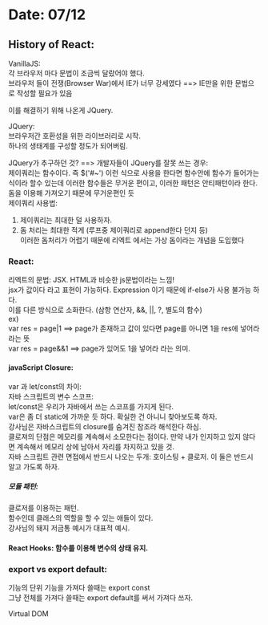 # Date: 07/12

## History of React:
VanillaJS:   
각 브라우저 마다 문법이 조금씩 달랐어야 했다.  
브라우저 들이 전쟁(Browser War)에서 IE가 너무 강세였다 ==> IE만을 위한 문법으로 작성할 필요가 있음  
  
이를 해결하기 위해 나온게 JQuery.  
  
JQuery:  
브라우저간 호환성을 위한 라이브러리로 시작.   
하나의 생태계를 구성할 정도가 되어버림.  

JQuery가 추구하던 것? ==> 
개발자들이 JQuery를 잘못 쓰는 경우:  
제이쿼리는 함수이다. 즉 $('#~') 이런 식으로 사용을 한다면 함수안에 함수가 들어가는 식이라 할수 있는데 이러한 함수들은 무거운 편이고, 이러한 패턴은 안티패턴이라 한다.  
돔을 이용해 가져오기 때문에 무거운편인 듯  
제이쿼리 사용법:  
1. 제이쿼리는 최대한 덜 사용하자.  
2. 돔 처리는 최대한 적게 (루프중 제이쿼리로 append한다 던지 등)  
이러한 돔처리가 어렵기 때문에 리엑트 에서는 가상 돔이라는 개념을 도입했다  


### React:
리엑트의 문법: JSX. HTML과 비슷한 js문법이라는 느낌!  
jsx가 값이다 라고 표현이 가능하다. Expression 이기 때문에 if-else가 사용 불가능 하다.  
이를 다른 방식으로 소화한다. (삼항 연산자, &&, ||, ?, 별도의 함수)   
ex)   
var res = page|1 ==> page가 존재하고 값이 있다면 page를 아니면 1을 res에 넣어라 라는 뜻   
var res = page&&1 ==> page가 있어도 1을 넣어라 라는 의미.   

#### javaScript Closure:  
var 과 let/const의 차이:   
자바 스크립트의 변수 스코프:  
let/const은 우리가 자바에서 쓰는 스코프를 가지게 된다.  
var은 좀 더 static에 가까운 듯 하다. 확실한 건 아니니 찾아보도록 하자.   
강사님은 자바스크립트의 closure를 숨겨진 참조라 해석한다 하심.  
클로져의 단점은 메모리를 계속해서 소모한다는 점이다. 만약 내가 인지하고 있지 않다면 계속해서 메모리 상에 남아서 자리를 차지하고 있을 것.  
자바 스크립트 관련 면접에서 반드시 나오는 두개: 호이스팅 + 클로저. 이 둘은 반드시 알고 가도록 하자.  

##### 모듈 패턴:
클로저를 이용하는 패턴.  
함수인데 클래스의 역할을 할 수 있는 애들이 있다.  
강사님의 돼지 저금통 예시가 대표적 예시.  

#### React Hooks: 함수를 이용해 변수의 상태 유지.  

### export vs export default:
기능의 단위 기능을 가져다 쓸때는 export const   
그냥 전체를 가져다 쓸때는 export default를 써서 가져다 쓰자.  




Virtual DOM 
